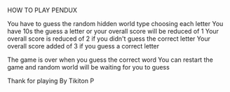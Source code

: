 HOW TO PLAY PENDUX

You have to guess the random hidden world type choosing each letter
You have 10s the guess a letter or your overall score will be reduced of 1
Your overall score is reduced of 2 if you didn't guess the correct letter
Your overall score added of 3 if you guess a correct letter

The game is over when you guess the correct word 
You can restart the game and random world will be waiting for you to guess

Thank for playing
By Tikiton P